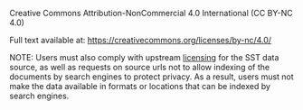 Creative Commons Attribution-NonCommercial 4.0 International (CC BY-NC 4.0)

Full text available at: https://creativecommons.org/licenses/by-nc/4.0/

NOTE: Users must also comply with upstream [licensing](https://www.canada.ca/en/transparency/terms.html) for the SST data source, as well as requests on source urls not to allow indexing of the documents by search engines to protect privacy. As a result, users must not make the data available in formats or locations that can be indexed by search engines.